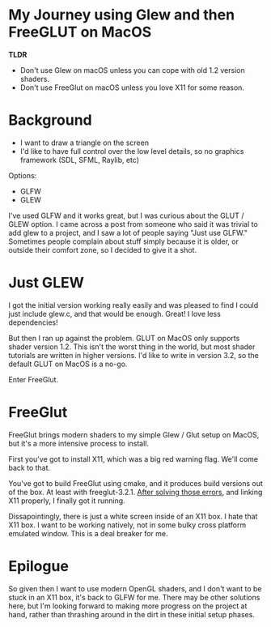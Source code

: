 # My Journey using Glew and then FreeGLUT on MacOS

**TLDR**

- Don't use Glew on macOS unless you can cope with old 1.2 version shaders.
- Don't use FreeGlut on macOS unless you love X11 for some reason.

# Background

- I want to draw a triangle on the screen 
- I'd like to have full control over the low level details, so no graphics
  framework (SDL, SFML, Raylib, etc)

Options:
- GLFW
- GLEW

I've used GLFW and it works great, but I was curious about the GLUT / GLEW
option. I came across a post from someone who said it was trivial to add glew
to a project, and I saw a lot of people saying "Just use GLFW." Sometimes
people complain about stuff simply because it is older, or outside their
comfort zone, so I decided to give it a shot. 

# Just GLEW

I got the initial version working really easily and was pleased to find I could
just include glew.c, and that would be enough. Great! I love less dependencies! 

But then I ran up against the problem. GLUT on MacOS only supports shader
version 1.2. This isn't the worst thing in the world, but most shader tutorials
are written in higher versions. I'd like to write in version 3.2, so the
default GLUT on MacOS is a no-go. 

Enter FreeGlut.

# FreeGlut 

FreeGlut brings modern shaders to my simple Glew / Glut setup on MacOS, but
it's a more intensive process to install. 

First you've got to install X11, which was a big red warning flag. We'll come
back to that.

You've got to build FreeGlut using cmake, and it produces build versions out of
the box. At least with freeglut-3.2.1.  [After solving those errors](https://github.com/dcnieho/FreeGLUT/issues/70), 
and linking X11 properly, I finally got it running.

Dissapointingly, there is just a white screen inside of an X11 box. I hate that
X11 box. I want to be working natively, not in some bulky cross platform
emulated window. This is a deal breaker for me. 

# Epilogue

So given then I want to use modern OpenGL shaders, and I don't want to be stuck
in an X11 box, it's back to GLFW for me. There may be other solutions here, but
I'm looking forward to making more progress on the project at hand, rather than
thrashing around in the dirt in these initial setup phases.


